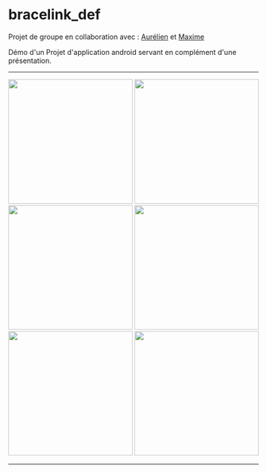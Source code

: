 # bracelink_def

Projet de groupe en collaboration avec : [Aurélien](https://github.com/AurelienBoquet) et [Maxime](https://github.com/Maxwelloff)

Démo d'un Projet d'application android servant en complément d'une présentation.


----------------------------------------

<img src="http://tphanhoang.fr/sdw/bracelink/img/1.png" width="250">
<img src="http://tphanhoang.fr/sdw/bracelink/img/2.png" width="250">
<img src="http://tphanhoang.fr/sdw/bracelink/img/3.png" width="250">
<img src="http://tphanhoang.fr/sdw/bracelink/img/4.png" width="250">
<img src="http://tphanhoang.fr/sdw/bracelink/img/5.png" width="250">
<img src="http://tphanhoang.fr/sdw/bracelink/img/6.png" width="250">

----------------------------------------
